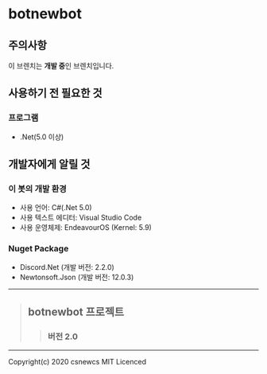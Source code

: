 # botnewbot

## 주의사항

이 브렌치는 **개발 중**인 브렌치입니다.

## 사용하기 전 필요한 것
### 프로그램
* .Net(5.0 이상)
 
## 개발자에게 알릴 것
### 이 봇의 개발 환경
* 사용 언어: C#(.Net 5.0)
* 사용 텍스트 에디터: Visual Studio Code
* 사용 운영체제: EndeavourOS (Kernel: 5.9)
### Nuget Package
* Discord.Net (개발 버전: 2.2.0)
* Newtonsoft.Json (개발 버전: 12.0.3)
***
> ## botnewbot 프로젝트
>> ### 버전 2.0
***
Copyright(c) 2020 csnewcs MIT Licenced 